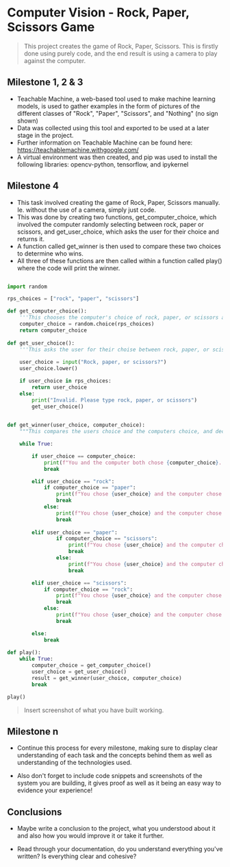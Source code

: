 # Computer Vision - Rock, Paper, Scissors Game

> This project creates the game of Rock, Paper, Scissors. This is firstly done using purely code, and the end result is using a camera to play against the computer.

## Milestone 1, 2 & 3

- Teachable Machine, a web-based tool used to make machine learning models, is used to gather examples in the form of pictures of the different classes of "Rock", "Paper", "Scissors", and "Nothing" (no sign shown)
- Data was collected using this tool and exported to be used at a later stage in the project.
- Further information on Teachable Machine can be found here: https://teachablemachine.withgoogle.com/
- A virtual environment was then created, and pip was used to install the following libraries: opencv-python, tensorflow, and ipykernel

## Milestone 4

- This task involved creating the game of Rock, Paper, Scissors manually. Ie. without the use of a camera, simply just code.
- This was done by creating two functions, get_computer_choice, which involved the computer randomly selecting between rock, paper or scissors, and get_user_choice, which asks the user for their choice and returns it.
- A function called get_winner is then used to compare these two choices to determine who wins.
- All three of these functions are then called within a function called play() where the code will print the winner.

```python

import random

rps_choices = ["rock", "paper", "scissors"]

def get_computer_choice():
    '''This chooses the computer's choice of rock, paper, or scissors aand returns it'''
    computer_choice = random.choice(rps_choices)
    return computer_choice
            
def get_user_choice():
    '''This asks the user for their choise between rock, paper, or scissors, and returns it'''
        
    user_choice = input("Rock, paper, or scissors?")
    user_choice.lower()

    if user_choice in rps_choices:
        return user_choice
    else:
        print("Invalid. Please type rock, paper, or scissors")
        get_user_choice()
    

def get_winner(user_choice, computer_choice):
    """This compares the users choice and the computers choice, and decides the winner"""

    while True:

        if user_choice == computer_choice:
            print(f"You and the computer both chose {computer_choice}. It's a tie!")
            break

        elif user_choice == "rock":
            if computer_choice == "paper":
                print(f"You chose {user_choice} and the computer chose {computer_choice}.\nYou lose!")
                break
            else:
                print(f"You chose {user_choice} and the computer chose {computer_choice}.\nYou win!")
                break
                      
        elif user_choice == "paper":
                if computer_choice == "scissors":
                    print(f"You chose {user_choice} and the computer chose {computer_choice}.\nYou lose!")
                    break
                else:
                    print(f"You chose {user_choice} and the computer chose {computer_choice}.\nYou win!")
                    break

        elif user_choice == "scissors":
            if computer_choice == "rock":
                print(f"You chose {user_choice} and the computer chose {computer_choice}.\n You lose!")
                break
            else:
                print(f"You chose {user_choice} and the computer chose {computer_choice}.\nYou win!")
                break

        else:
            break
                
def play():
    while True:
        computer_choice = get_computer_choice()
        user_choice = get_user_choice()
        result = get_winner(user_choice, computer_choice)
        break

play()

```

> Insert screenshot of what you have built working.

## Milestone n

- Continue this process for every milestone, making sure to display clear understanding of each task and the concepts behind them as well as understanding of the technologies used.

- Also don't forget to include code snippets and screenshots of the system you are building, it gives proof as well as it being an easy way to evidence your experience!

## Conclusions

- Maybe write a conclusion to the project, what you understood about it and also how you would improve it or take it further.

- Read through your documentation, do you understand everything you've written? Is everything clear and cohesive?
